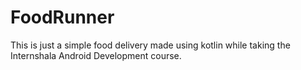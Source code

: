 # FoodRunner

This is just a simple food delivery made using kotlin while taking the Internshala Android Development course.
